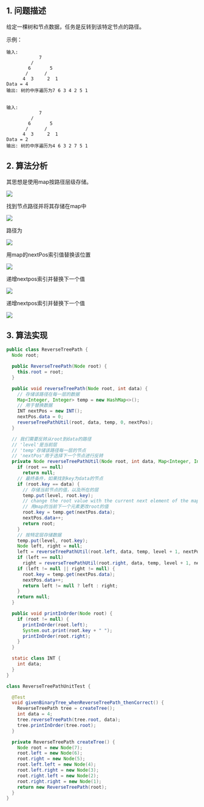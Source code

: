 ## 1. 问题描述

给定一棵树和节点数据，任务是反转到该特定节点的路径。

示例：

```
输入: 
            7
         /    
        6       5
       /      / 
      4  3     2  1    
Data = 4 
输出: 树的中序遍历为7 6 3 4 2 5 1


输入:
            7
         /    
        6       5
       /      / 
      4  3     2  1   
Data = 2 
输出: 树的中序遍历为4 6 3 2 7 5 1
```

## 2. 算法分析

其思想是使用map按路径层级存储。

<img src="../assets/Reverse_TreePath-1.png">

找到节点路径并将其存储在map中

<img src="../assets/Reverse_TreePath-2.png">

路径为

<img src="../assets/Reverse_TreePath-3.png">

用map的nextPos索引值替换该位置

<img src="../assets/Reverse_TreePath-4.png">

递增nextpos索引并替换下一个值

<img src="../assets/Reverse_TreePath-5.png">

递增nextpos索引并替换下一个值

<img src="../assets/Reverse_TreePath-6.png">

## 3. 算法实现

```java
public class ReverseTreePath {
  Node root;

  public ReverseTreePath(Node root) {
    this.root = root;
  }

  public void reverseTreePath(Node root, int data) {
    // 存储该路径在每一层的数据
    Map<Integer, Integer> temp = new HashMap<>();
    // 用于替换数据
    INT nextPos = new INT();
    nextPos.data = 0;
    reverseTreePathUtil(root, data, temp, 0, nextPos);
  }

  // 我们需要反转从root到data的路径
  // 'level'是当前层
  // 'temp'存储该路径每一层的节点
  // 'nextPos'用于选择下一个节点进行反转
  private Node reverseTreePathUtil(Node root, int data, Map<Integer, Integer> temp, int level, INT nextPos) {
    if (root == null)
      return null;
    // 最终条件，如果找到key为data的节点
    if (root.key == data) {
      // 存储当前节点的值，以及所在的层
      temp.put(level, root.key);
      // change the root value with the current next element of the map
      // 用map的当前下一个元素更改root的值
      root.key = temp.get(nextPos.data);
      nextPos.data++;
      return root;
    }
    // 按特定层存储数据
    temp.put(level, root.key);
    Node left, right = null;
    left = reverseTreePathUtil(root.left, data, temp, level + 1, nextPos);
    if (left == null)
      right = reverseTreePathUtil(root.right, data, temp, level + 1, nextPos);
    if (left != null || right != null) {
      root.key = temp.get(nextPos.data);
      nextPos.data++;
      return left != null ? left : right;
    }
    return null;
  }

  public void printInOrder(Node root) {
    if (root != null) {
      printInOrder(root.left);
      System.out.print(root.key + " ");
      printInOrder(root.right);
    }
  }

  static class INT {
    int data;
  }
}

class ReverseTreePathUnitTest {

  @Test
  void givenBinaryTree_whenReverseTreePath_thenCorrect() {
    ReverseTreePath tree = createTree();
    int data = 4;
    tree.reverseTreePath(tree.root, data);
    tree.printInOrder(tree.root);
  }

  private ReverseTreePath createTree() {
    Node root = new Node(7);
    root.left = new Node(6);
    root.right = new Node(5);
    root.left.left = new Node(4);
    root.left.right = new Node(3);
    root.right.left = new Node(2);
    root.right.right = new Node(1);
    return new ReverseTreePath(root);
  }
}
```